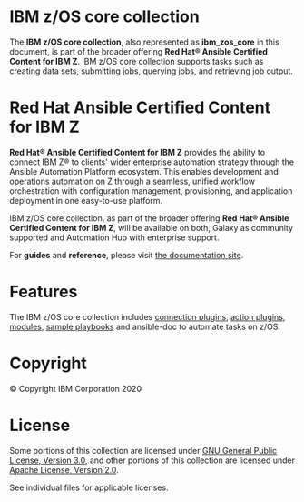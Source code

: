 IBM z/OS core collection
========================

The **IBM z/OS core collection**, also represented as **ibm\_zos\_core**
in this document, is part of the broader offering **Red Hat® Ansible
Certified Content for IBM Z**. IBM z/OS core collection supports tasks
such as creating data sets, submitting jobs, querying jobs, and
retrieving job output.

Red Hat Ansible Certified Content for IBM Z
===========================================

**Red Hat® Ansible Certified Content for IBM Z** provides the ability to
connect IBM Z® to clients\' wider enterprise automation strategy through
the Ansible Automation Platform ecosystem. This enables development and
operations automation on Z through a seamless, unified workflow
orchestration with configuration management, provisioning, and
application deployment in one easy-to-use platform.

IBM z/OS core collection, as part of the broader offering **Red Hat®
Ansible Certified Content for IBM Z**, will be available on both, Galaxy
as community supported and Automation Hub with enterprise support.

For **guides** and **reference**, please visit [the documentation
site](https://ansible-collections.github.io/ibm_zos_core/).

Features
========

The IBM z/OS core collection includes [connection
plugins](https://github.com/ansible-collections/ibm_zos_core/tree/master/plugins/connection/),
[action
plugins](https://github.com/ansible-collections/ibm_zos_core/tree/master/plugins/action/),
[modules](https://github.com/ansible-collections/ibm_zos_core/tree/master/plugins/modules/),
[sample
playbooks](https://github.com/ansible-collections/ibm_zos_core/tree/master/playbooks/)
and ansible-doc to automate tasks on z/OS.

Copyright
=========

© Copyright IBM Corporation 2020

License
=======

Some portions of this collection are licensed under [GNU General Public
License, Version 3.0](https://opensource.org/licenses/GPL-3.0), and
other portions of this collection are licensed under [Apache License,
Version 2.0](https://opensource.org/licenses/Apache-2.0).

See individual files for applicable licenses.
